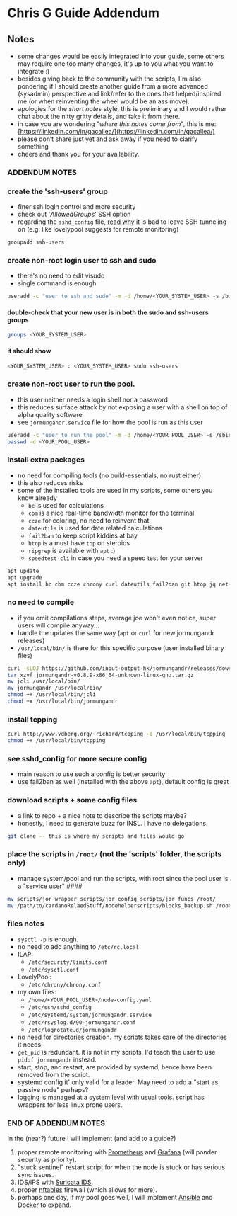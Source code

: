 # Chris G Guide Addendum #

## Notes ##

- some changes would be easily integrated into your guide, some others may require one too many changes, it's up to you what you want to integrate :)
- besides giving back to the community with the scripts, I'm also pondering if I should create another guide from a more advanced (sysadmin) perspective and link/refer to the ones that helped/inspired me (or when reinventing the wheel would be an ass move).
- apologies for the *short notes* style, this is preliminary and I would rather chat about the nitty gritty details, and take it from there.
- in case you are wondering "*where this notes come from*", this is me: [https://linkedin.com/in/gacallea/](https://linkedin.com/in/gacallea/)
- please don’t share just yet and ask away if you need to clarify something
- cheers and thank you for your availability.

### ADDENDUM NOTES ###

### create the 'ssh-users' group ###

- finer ssh login control and more security
- check out '*AllowedGroups*' SSH option
- regarding the ```sshd_config``` file, [read why](https://www.ssh.com/ssh/tunneling#ssh-tunneling-in-the-corporate-risk-portfolio) it is bad to leave SSH tunneling on (e.g: like lovelypool suggests for remote monitoring)

```bash
groupadd ssh-users
```

### create non-root login user to ssh and sudo ###

- there's no need to edit visudo
- single command is enough

```bash
useradd -c "user to ssh and sudo" -m -d /home/<YOUR_SYSTEM_USER> -s /bin/bash -G sudo,ssh-users <YOUR_SYSTEM_USER>
```

#### double-check that your new user is in both the sudo and ssh-users groups ####

```bash
groups <YOUR_SYSTEM_USER>
```

#### it should show ####

```bash
<YOUR_SYSTEM_USER> : <YOUR_SYSTEM_USER> sudo ssh-users
```

### create non-root user to run the pool. ###

- this user neither needs a login shell nor a password
- this reduces surface attack by not exposing a user with a shell on top of alpha quality software
- see ```jormungandr.service``` file for how the pool is run as this user

```bash
useradd -c "user to run the pool" -m -d /home/<YOUR_POOL_USER> -s /sbin/nologin <YOUR_POOL_USER>
passwd -d <YOUR_POOL_USER>
```

### install extra packages ###

- no need for compiling tools (no build-essentials, no rust either)
- this also reduces risks
- some of the installed tools are used in my scripts, some others you know already
  - ```bc``` is used for calculations
  - ```cbm``` is a nice real-time bandwidth monitor for the terminal
  - ```ccze``` for coloring, no need to reinvent that
  - ```dateutils``` is used for date related calculations
  - ```fail2ban``` to keep script kiddies at bay
  - ```htop``` is a must have ```top``` on steroids
  - ```ripgrep``` is available with ```apt``` :)
  - ```speedtest-cli``` in case you need a speed test for your server

```bash
apt update
apt upgrade
apt install bc cbm ccze chrony curl dateutils fail2ban git htop jq net-tools ripgrep speedtest-cli sysstat tcptraceroute wget
```

### no need to compile ###

- if you omit compilations steps, average joe won't even notice, super users will compile anyway...
- handle the updates the same way (```apt``` or ```curl``` for new jormungandr releases)
- ```/usr/local/bin/``` is there for this specific purpose (user installed binary files)

```bash
curl -sLOJ https://github.com/input-output-hk/jormungandr/releases/download/v0.8.9/jormungandr-v0.8.9-x86_64-unknown-linux-gnu.tar.gz
tar xzvf jormungandr-v0.8.9-x86_64-unknown-linux-gnu.tar.gz
mv jcli /usr/local/bin/
mv jormungandr /usr/local/bin/
chmod +x /usr/local/bin/jcli
chmod +x /usr/local/bin/jormungandr
```

### install tcpping ###

```bash
curl http://www.vdberg.org/~richard/tcpping -o /usr/local/bin/tcpping
chmod +x /usr/local/bin/tcpping
```

### see sshd_config for more secure config ###

- main reason to use such a config is better security
- use fail2ban as well (installed with the above ```apt```), default config is great

### download scripts + some config files ###

- a link to repo + a nice note to describe the scripts maybe?
- honestly, I need to generate buzz for INSL. I have no delegations.

```bash
git clone -- this is where my scripts and files would go
```

### place the scripts in ```/root/``` (not the 'scripts' folder, the scripts only) ###

- manage system/pool and run the scripts, with root since the pool user is a "service user" ####

```bash
mv scripts/jor_wrapper scripts/jor_config scripts/jor_funcs /root/
mv /path/to/cardanoRelaedStuff/nodehelperscripts/blocks_backup.sh /root/
```

### files notes ###

- ```sysctl -p``` is enough.
- no need to add anything to ```/etc/rc.local```
- ILAP:
  - ```/etc/security/limits.conf```
  - ```/etc/sysctl.conf```
- LovelyPool:
  - ```/etc/chrony/chrony.conf```
- my own files:
  - ```/home/<YOUR_POOL_USER>/node-config.yaml```
  - ```/etc/ssh/sshd_config```
  - ```/etc/systemd/system/jormungandr.service```
  - ```/etc/rsyslog.d/90-jormungandr.conf```
  - ```/etc/logrotate.d/jormungandr```
- no need for directories creation. my scripts takes care of the directories it needs.
- ```get_pid``` is redundant. it is not in my scripts. I'd teach the user to use ```pidof jormungandr``` instead.
- start, stop, and restart, are provided by systemd, hence have been removed from the script.
- systemd config it' only valid for a leader. May need to add a "start as passive node" perhaps?
- logging is managed at a system level with usual tools. script has wrappers for less linux prone users.

### END OF ADDENDUM NOTES ###

In the (near?) future I will implement (and add to a guide?)

1) proper remote monitoring with [Prometheus](https://prometheus.io/) and [Grafana](https://grafana.com/) (will ponder security as priority).
2) "stuck sentinel" restart script for when the node is stuck or has serious sync issues.
3) IDS/IPS with [Suricata IDS](https://suricata-ids.org/).
4) proper [nftables](https://netfilter.org/projects/nftables/) firewall (which allows for more).
5) perhaps one day, if my pool goes well, I will implement [Ansible](https://www.ansible.com/) and [Docker](https://www.docker.com/) to expand.

